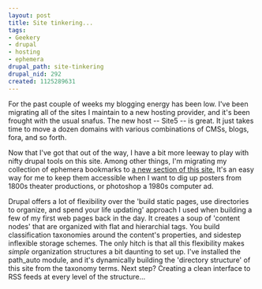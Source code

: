 ```yaml
--- 
layout: post
title: Site tinkering...
tags: 
- Geekery
- drupal
- hosting
- ephemera
drupal_path: site-tinkering
drupal_nid: 292
created: 1125289631
---
```

For the past couple of weeks my blogging energy has been low. I've been migrating all of the sites I maintain to a new hosting provider, and it's been frought with the usual snafus. The new host -- Site5 -- is great. It just takes time to move a dozen domains with various combinations of CMSs, blogs, fora, and so forth.



Now that I've got that out of the way, I have a bit more leeway to play with nifty drupal tools on this site. Among other things, I'm migrating my collection of ephemera bookmarks to <a href="http://jeff.viapositiva.net/links/ephemera/">a new section of this site.</a> It's an easy way for me to keep them accessible when I want to dig up posters from 1800s theater productions, or photoshop a 1980s computer ad.



Drupal offers a lot of flexibility over the 'build static pages, use directories to organize, and spend your life updating' approach I used when building a few of my first web pages back in the day. It creates a soup of 'content nodes' that are organized with flat and hierarchial tags. You build classification taxonomies around the content's properties, and sidestep inflexible storage schemes. The only hitch is that all this flexibility makes <i>simple</i> organization structures a bit daunting to set up. I've installed the path_auto module, and it's dynamically building the 'directory structure' of this site from the taxonomy terms. Next step? Creating a clean interface to RSS feeds at every level of the structure...
